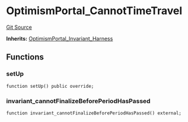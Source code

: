 # OptimismPortal_CannotTimeTravel
[Git Source](https://github.com/ethereum-optimism/optimism/blob/f7b73857601914eeea6fc4c1ba46ae99ca744d97/contracts/test/invariants/OptimismPortal.t.sol)

**Inherits:**
[OptimismPortal_Invariant_Harness](/contracts/test/invariants/OptimismPortal.t.sol/contract.OptimismPortal_Invariant_Harness.md)


## Functions
### setUp


```solidity
function setUp() public override;
```

### invariant_cannotFinalizeBeforePeriodHasPassed


```solidity
function invariant_cannotFinalizeBeforePeriodHasPassed() external;
```

